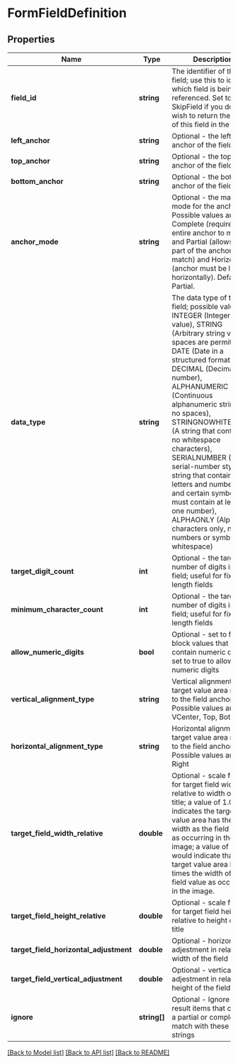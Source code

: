 # FormFieldDefinition

## Properties
Name | Type | Description | Notes
------------ | ------------- | ------------- | -------------
**field_id** | **string** | The identifier of the field; use this to identify which field is being referenced.  Set to SkipField if you do not wish to return the value of this field in the result. | [optional] 
**left_anchor** | **string** | Optional - the left-hand anchor of the field | [optional] 
**top_anchor** | **string** | Optional - the top anchor of the field | [optional] 
**bottom_anchor** | **string** | Optional - the bottom anchor of the field | [optional] 
**anchor_mode** | **string** | Optional - the matching mode for the anchor.  Possible values are Complete (requires the entire anchor to match) and Partial (allows only part of the anchor to match) and Horizontal (anchor must be laid out horizontally).  Default is Partial. | [optional] 
**data_type** | **string** | The data type of the field; possible values are INTEGER (Integer value), STRING (Arbitrary string value, spaces are permitted), DATE (Date in a structured format), DECIMAL (Decimal number), ALPHANUMERIC (Continuous alphanumeric string with no spaces), STRINGNOWHITESPACE (A string that contains no whitespace characters), SERIALNUMBER (A serial-number style string that contains letters and numbers, and certain symbols; must contain at least one number), ALPHAONLY (Alphabet characters only, no numbers or symbols or whitespace) | [optional] 
**target_digit_count** | **int** | Optional - the target number of digits in the field; useful for fixed-length fields | [optional] 
**minimum_character_count** | **int** | Optional - the target number of digits in the field; useful for fixed-length fields | [optional] 
**allow_numeric_digits** | **bool** | Optional - set to false to block values that contain numeric digits, set to true to allow numeric digits | [optional] 
**vertical_alignment_type** | **string** | Vertical alignment of target value area relative to the field anchor; Possible values are VCenter, Top, Bottom | [optional] 
**horizontal_alignment_type** | **string** | Horizontal alignment of target value area relative to the field anchor; Possible values are Left, Right | [optional] 
**target_field_width_relative** | **double** | Optional - scale factor for target field width - relative to width of field title; a value of 1.0 indicates the target value area has the same width as the field value as occurring in the image; a value of 2.0 would indicate that the target value area has 2 times the width of the field value as occurring in the image. | [optional] 
**target_field_height_relative** | **double** | Optional - scale factor for target field height - relative to height of field title | [optional] 
**target_field_horizontal_adjustment** | **double** | Optional - horizontal adjestment in relative width of the field | [optional] 
**target_field_vertical_adjustment** | **double** | Optional - vertical adjestment in relative height of the field | [optional] 
**ignore** | **string[]** | Optional - Ignore any result items that contain a partial or complete match with these text strings | [optional] 

[[Back to Model list]](../README.md#documentation-for-models) [[Back to API list]](../README.md#documentation-for-api-endpoints) [[Back to README]](../README.md)


